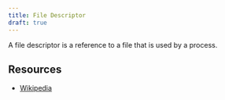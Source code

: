 ```yaml
---
title: File Descriptor
draft: true
---
```

A file descriptor is a reference to a file that is used by a process.

## Resources
- [Wikipedia](https://en.wikipedia.org/wiki/File_descriptor)
